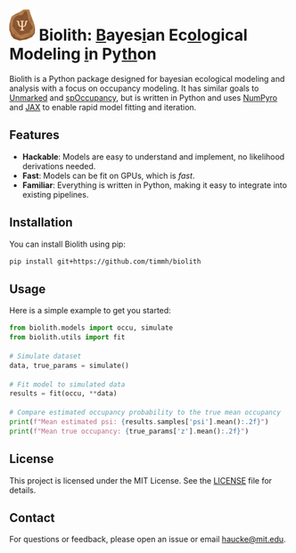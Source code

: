 # <img alt="Biolith logo" src="assets/biolith.svg" style="height: 2em;"> Biolith: <ins>B</ins>ayes<ins>i</ins>an Ec<ins>ol</ins>ogical Modeling <ins>i</ins>n Py<ins>th</ins>on

Biolith is a Python package designed for bayesian ecological modeling and analysis with a focus on occupancy modeling. It has similar goals to [Unmarked](https://github.com/biodiverse/unmarked) and [spOccupancy](https://github.com/biodiverse/spOccupancy/), but is written in Python and uses [NumPyro](https://num.pyro.ai) and [JAX](https://jax.readthedocs.io) to enable rapid model fitting and iteration.

## Features

- **Hackable**: Models are easy to understand and implement, no likelihood derivations needed.
- **Fast**: Models can be fit on GPUs, which is _fast_.
- **Familiar**: Everything is written in Python, making it easy to integrate into existing pipelines.

## Installation

You can install Biolith using pip:

```bash
pip install git+https://github.com/timmh/biolith
```

## Usage

Here is a simple example to get you started:

```python
from biolith.models import occu, simulate
from biolith.utils import fit

# Simulate dataset
data, true_params = simulate()

# Fit model to simulated data
results = fit(occu, **data)

# Compare estimated occupancy probability to the true mean occupancy
print(f"Mean estimated psi: {results.samples['psi'].mean():.2f}")
print(f"Mean true occupancy: {true_params['z'].mean():.2f}")
```

## License

This project is licensed under the MIT License. See the [LICENSE](LICENSE) file for details.

## Contact

For questions or feedback, please open an issue or email [haucke@mit.edu](mailto:haucke@mit.edu).
